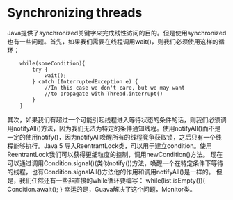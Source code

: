 # Synchronizing threads
Java提供了synchronized关键字来完成线性访问的目的。但是使用synchronized也有一些问题。首先，如果我们需要在线程调用wait()，则我们必须使用这样的循环：

```
    while(someCondition){
        try {
            wait();
        } catch (InterruptedException e) {
            //In this case we don't care, but we may want
            //to propagate with Thread.interrupt()
        }
    }
```
其次，如果我们有超过一个可能引起线程进入等待状态的条件的话，则我们必须调用notifyAll()方法，因为我们无法为特定的条件通知线程。使用notifyAll()而不是一定的使用notify()，因为notifyAll唤醒所有的线程竞争获取锁，之后只有一个线程能够执行。Java 5 导入ReentrantLock类，可以用于建立condition。使用ReentrantLock我们可以获得更细粒度的控制，调用newCondition()方法。
现在可以通过调用Condition.signal()(类似notify())方法，唤醒一个在特定条件下等待的线程，也有Condition.signalAll()方法他的作用和调用notifyAll()是一样的。
但是，我们任然还有一些非直接的while循环要编写：
while(list.isEmpty()){
    Condition.await();
}
幸运的是，Guava解决了这个问题，Monitor类。
